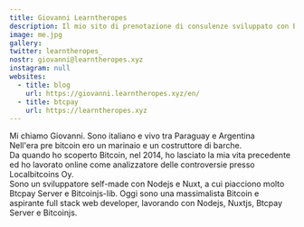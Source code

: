 ```yaml
---
title: Giovanni Learntheropes
description: Il mio sito di prenotazione di consulenze sviluppato con Btcpay e Nuxt
image: me.jpg
gallery:
twitter: learntheropes_
nostr: giovanni@learntheropes.xyz
instagram: null
websites:
  - title: blog
    url: https://giovanni.learntheropes.xyz/en/
  - title: btcpay
    url: https://learntheropes.xyz
---
```

Mi chiamo Giovanni. Sono italiano e vivo tra Paraguay e Argentina  
Nell'era pre bitcoin ero un marinaio e un costruttore di barche.  
Da quando ho scoperto Bitcoin, nel 2014, ho lasciato la mia vita precedente ed ho lavorato online come analizzatore delle controversie presso Localbitcoins Oy.  
Sono un sviluppatore self-made con Nodejs e Nuxt, a cui piacciono molto Btcpay Server e Bitcoinjs-lib.
Oggi sono una massimalista Bitcoin e aspirante full stack web developer, lavorando con Nodejs, Nuxtjs, Btcpay Server e Bitcoinjs.  
